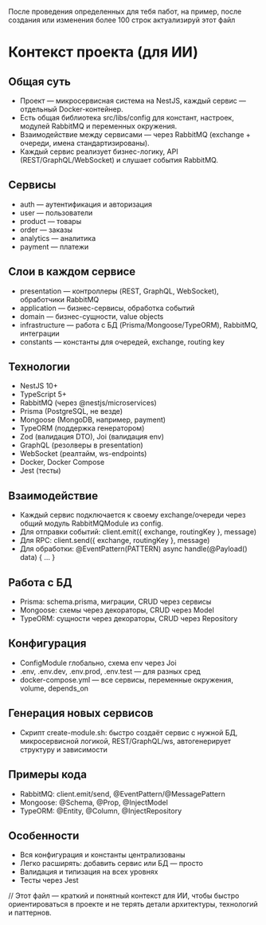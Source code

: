 После проведения определенных для тебя пабот, на пример, после создания или изменения более 100 строк актуализируй этот файл
# Контекст проекта (для ИИ)

## Общая суть
- Проект — микросервисная система на NestJS, каждый сервис — отдельный Docker-контейнер.
- Есть общая библиотека src/libs/config для констант, настроек, модулей RabbitMQ и переменных окружения.
- Взаимодействие между сервисами — через RabbitMQ (exchange + очереди, имена стандартизированы).
- Каждый сервис реализует бизнес-логику, API (REST/GraphQL/WebSocket) и слушает события RabbitMQ.

## Сервисы
- auth — аутентификация и авторизация
- user — пользователи
- product — товары
- order — заказы
- analytics — аналитика
- payment — платежи

## Слои в каждом сервисе
- presentation — контроллеры (REST, GraphQL, WebSocket), обработчики RabbitMQ
- application — бизнес-сервисы, обработка событий
- domain — бизнес-сущности, value objects
- infrastructure — работа с БД (Prisma/Mongoose/TypeORM), RabbitMQ, интеграции
- constants — константы для очередей, exchange, routing key

## Технологии
- NestJS 10+
- TypeScript 5+
- RabbitMQ (через @nestjs/microservices)
- Prisma (PostgreSQL, не везде)
- Mongoose (MongoDB, например, payment)
- TypeORM (поддержка генератором)
- Zod (валидация DTO), Joi (валидация env)
- GraphQL (резолверы в presentation)
- WebSocket (реалтайм, ws-endpoints)
- Docker, Docker Compose
- Jest (тесты)

## Взаимодействие
- Каждый сервис подключается к своему exchange/очереди через общий модуль RabbitMQModule из config.
- Для отправки событий: client.emit({ exchange, routingKey }, message)
- Для RPC: client.send({ exchange, routingKey }, message)
- Для обработки: @EventPattern(PATTERN) async handle(@Payload() data) { ... }

## Работа с БД
- Prisma: schema.prisma, миграции, CRUD через сервисы
- Mongoose: схемы через декораторы, CRUD через Model
- TypeORM: сущности через декораторы, CRUD через Repository

## Конфигурация
- ConfigModule глобально, схема env через Joi
- .env, .env.dev, .env.prod, .env.test — для разных сред
- docker-compose.yml — все сервисы, переменные окружения, volume, depends_on

## Генерация новых сервисов
- Скрипт create-module.sh: быстро создаёт сервис с нужной БД, микросервисной логикой, REST/GraphQL/ws, автогенерирует структуру и зависимости

## Примеры кода
- RabbitMQ: client.emit/send, @EventPattern/@MessagePattern
- Mongoose: @Schema, @Prop, @InjectModel
- TypeORM: @Entity, @Column, @InjectRepository

## Особенности
- Вся конфигурация и константы централизованы
- Легко расширять: добавить сервис или БД — просто
- Валидация и типизация на всех уровнях
- Тесты через Jest

// Этот файл — краткий и понятный контекст для ИИ, чтобы быстро ориентироваться в проекте и не терять детали архитектуры, технологий и паттернов. 